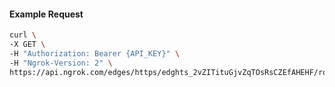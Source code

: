 <!-- Code generated for API Clients. DO NOT EDIT. -->
#### Example Request
```bash
curl \
-X GET \
-H "Authorization: Bearer {API_KEY}" \
-H "Ngrok-Version: 2" \
https://api.ngrok.com/edges/https/edghts_2vZITituGjvZqTOsRsCZEfAHEHF/routes/edghtsrt_2vZITiQwx86FrJoXvDWKjnIfJa6/request_headers
